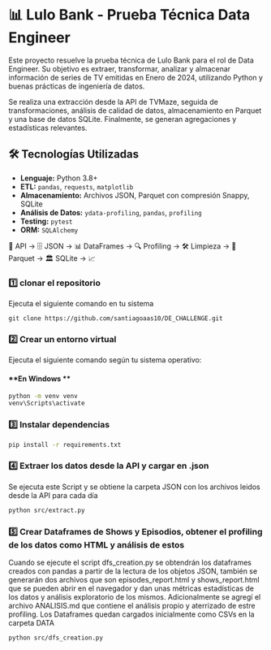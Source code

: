 # 📊 Lulo Bank - Prueba Técnica Data Engineer

Este proyecto resuelve la prueba técnica de Lulo Bank para el rol de Data Engineer. Su objetivo es extraer, transformar, analizar y almacenar información de series de TV emitidas en Enero de 2024, utilizando Python y buenas prácticas de ingeniería de datos.

Se realiza una extracción desde la API de TVMaze, seguida de transformaciones, análisis de calidad de datos, almacenamiento en Parquet y una base de datos SQLite. Finalmente, se generan agregaciones y estadísticas relevantes.

## 🛠️ Tecnologías Utilizadas

- **Lenguaje:** Python 3.8+
- **ETL:** `pandas`, `requests`, `matplotlib`
- **Almacenamiento:** Archivos JSON, Parquet con compresión Snappy, SQLite
- **Análisis de Datos:** `ydata-profiling`, `pandas`, `profiling`
- **Testing:** `pytest`
- **ORM:** `SQLAlchemy`

📡 API → 🗄️ JSON → 📊 DataFrames → 🔍 Profiling → 🛠️ Limpieza → 📁 Parquet → 🏛️ SQLite → 📈

### 1️⃣ clonar el repositorio

Ejecuta el siguiente comando en tu sistema

```
git clone https://github.com/santiagoaas10/DE_CHALLENGE.git
```

### 2️⃣ Crear un entorno virtual

Ejecuta el siguiente comando según tu sistema operativo:

#### **En Windows **

```bash
python -m venv venv
venv\Scripts\activate
```

### 3️⃣ Instalar dependencias

```bash
pip install -r requirements.txt
```

### 4️⃣ Extraer los datos desde la API y cargar en .json

Se ejecuta este Script y se obtiene la carpeta JSON con los archivos leidos desde la API para cada día

```bash
python src/extract.py
```

### 5️⃣ Crear Dataframes de Shows y Episodios, obtener el profiling de los datos como HTML y análisis de estos

Cuando se ejecute el script dfs_creation.py se obtendrán los dataframes creados con pandas a partir de la lectura de los objetos JSON, también se generarán dos archivos que son episodes_report.html y shows_report.html que se pueden abrir en el navegador y dan unas métricas estadísticas de los datos y análisis exploratorio de los mismos. Adicionalmente se agregí el archivo ANALISIS.md que contiene el análisis propio y aterrizado de estre profiling.
Los Dataframes quedan cargados inicialmente como CSVs en la carpeta DATA

```bash
python src/dfs_creation.py
```
